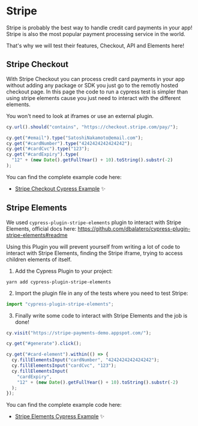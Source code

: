 # Stripe

Stripe is probably the best way to handle credit card payments in your app!
Stripe is also the most popular payment processing service in the world.

That's why we will test their features, Checkout, API and Elements here!

## Stripe Checkout

With Stripe Checkout you can process credit card payments in your app without adding any package or SDK you just go to the remotly hosted checkout page. In this page the code to run a cypress test is simpler than using stripe elements cause you just need to interact with the different elements.

You won't need to look at iframes or use an external plugin.

```javascript
cy.url().should("contains", "https://checkout.stripe.com/pay/");

cy.get("#email").type("SatoshiNakamoto@email.com");
cy.get("#cardNumber").type("4242424242424242");
cy.get("#cardCvc").type("123");
cy.get("#cardExpiry").type(
  "12" + (new Date().getFullYear() + 10).toString().substr(-2)
);
```

You can find the complete example code here:

- [Stripe Checkout Cypress Example](./cypress/e2e/stripe-checkout.cy.ts) ✨

## Stripe Elements

We used `cypress-plugin-stripe-elements` plugin to interact with Stripe Elements, official docs here: https://github.com/dbalatero/cypress-plugin-stripe-elements#readme

Using this Plugin you will prevent yourself from writing a lot of code to interact with Stripe Elements, finding the Stripe iframe, trying to access children elements of itself.

1. Add the Cypress Plugin to your project:

```
yarn add cypress-plugin-stripe-elements
```

2. Import the plugin file in any of the tests where you need to test Stripe:

```javascript
import "cypress-plugin-stripe-elements";
```

3. Finally write some code to interact with Stripe Elements and the job is done!

```javascript
cy.visit("https://stripe-payments-demo.appspot.com/");

cy.get("#generate").click();

cy.get("#card-element").within(() => {
  cy.fillElementsInput("cardNumber", "4242424242424242");
  cy.fillElementsInput("cardCvc", "123");
  cy.fillElementsInput(
    "cardExpiry",
    "12" + (new Date().getFullYear() + 10).toString().substr(-2)
  );
});
```

You can find the complete example code here:

- [Stripe Elements Cypress Example](./cypress/e2e/stripe-elements.cy.ts) ✨
